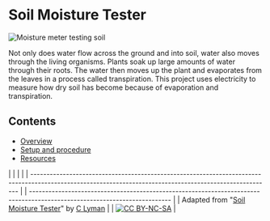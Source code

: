 # Soil Moisture Tester

![Moisture meter testing soil](/static/courses/ucp-science/soil-moisture/moisture-meter-zoom.jpg)

Not only does water flow across the ground and into soil, water also moves through the living organisms. Plants soak up large amounts of water through their roots. The water then moves up the plant and evaporates from the leaves in a process called transpiration. This project uses electricity to measure how dry soil has become because of evaporation and transpiration.

## Contents

* [Overview](/courses/ucp-science/soil-moisture/overview)
* [Setup and procedure](/courses/ucp-science/soil-moisture/setup-procedure)
* [Resources](/courses/ucp-science/soil-moisture/resources)

  


|                                                                                                                                                          |  |                                                                                                                           |
| -------------------------------------------------------------------------------------------------------------------------------------------------------- |  | ------------------------------------------------------------------------------------------------------------------------- |
| Adapted from "[Soil Moisture Tester](https://drive.google.com/open?id=1Rv4oPoxrggbokczbroQUl-10py3_5fQjVxOvwHR_5I4)" by [C Lyman](http://utahcoding.org) |  | [![CC BY-NC-SA](https://licensebuttons.net/l/by-nc-sa/4.0/80x15.png)](https://creativecommons.org/licenses/by-nc-sa/4.0/) |